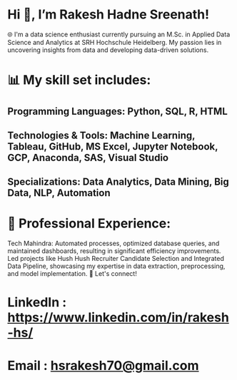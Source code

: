 # Hi 👋, I’m Rakesh Hadne Sreenath!

🌐 I'm a data science enthusiast currently pursuing an M.Sc. in Applied Data Science and Analytics at SRH Hochschule Heidelberg. My passion lies in uncovering insights from data and developing data-driven solutions.

# 📊 My skill set includes:

## Programming Languages: Python, SQL, R, HTML
## Technologies & Tools: Machine Learning, Tableau, GitHub, MS Excel, Jupyter Notebook, GCP, Anaconda, SAS, Visual Studio
## Specializations: Data Analytics, Data Mining, Big Data, NLP, Automation

# 💼 Professional Experience:
Tech Mahindra: Automated processes, optimized database queries, and maintained dashboards, resulting in significant efficiency improvements.
Led projects like Hush Hush Recruiter Candidate Selection and Integrated Data Pipeline, showcasing my expertise in data extraction, preprocessing, and model implementation.
🔗 Let's connect!

# LinkedIn : https://www.linkedin.com/in/rakesh-hs/
# Email    : hsrakesh70@gmail.com
<!--
**Rakesh-Seenu/Rakesh-Seenu** is a ✨ _special_ ✨ repository because its `README.md` (this file) appears on your GitHub profile.

Here are some ideas to get you started:

- 🔭 I’m currently working on ...
- 🌱 I’m currently learning ...
- 👯 I’m looking to collaborate on ...
- 🤔 I’m looking for help with ...
- 💬 Ask me about ...
- 📫 How to reach me: ...
- 😄 Pronouns: ...
- ⚡ Fun fact: ...
-->
